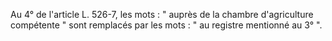 Au 4° de l'article L. 526-7, les mots : " auprès de la chambre d'agriculture compétente " sont remplacés par les mots : " au registre mentionné au 3° ".

